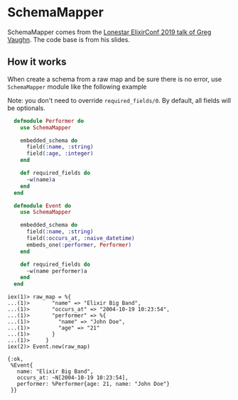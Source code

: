 # SchemaMapper

SchemaMapper comes from the [Lonestar ElixirConf 2019 talk of Greg Vaughn](https://www.youtube.com/watch?v=k_xDi7zAcNM).
The code base is from his slides.

## How it works

When create a schema from a raw map and be sure there is no error, use `SchemaMapper` module like the following example

Note: you don't need to override `required_fields/0`. By default, all fields will be optionals.

```elixir
  defmodule Performer do
    use SchemaMapper

    embedded_schema do
      field(:name, :string)
      field(:age, :integer)
    end

    def required_fields do
      ~w(name)a
    end
  end

  defmodule Event do
    use SchemaMapper

    embedded_schema do
      field(:name, :string)
      field(:occurs_at, :naive_datetime)
      embeds_one(:performer, Performer)
    end

    def required_fields do
      ~w(name performer)a
    end
  end
```

```shell
iex(1)> raw_map = %{
...(1)>       "name" => "Elixir Big Band",
...(1)>       "occurs_at" => "2004-10-19 10:23:54",
...(1)>       "performer" => %{
...(1)>         "name" => "John Doe",
...(1)>         "age" => "21"
...(1)>       }
...(1)>     }
iex(2)> Event.new(raw_map)

{:ok,
 %Event{
   name: "Elixir Big Band",
   occurs_at: ~N[2004-10-19 10:23:54],
   performer: %Performer{age: 21, name: "John Doe"}
 }}
```
